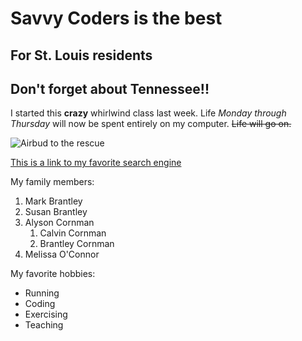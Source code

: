 # Savvy Coders is the best
## For St. Louis residents
## Don't forget about Tennessee!!

I started this **crazy** whirlwind class last week. Life _Monday through Thursday_ will now be spent entirely on my computer. ~~Life will go on.~~

![Airbud to the rescue](https://m.media-amazon.com/images/M/MV5BMzQxODE4MzEyNF5BMl5BanBnXkFtZTgwNjk2OTY4ODE@._V1_.jpg)

[This is a link to my favorite search engine](https://www.google.com/)

My family members:
1. Mark Brantley
2. Susan Brantley
3. Alyson Cornman
    1. Calvin Cornman
    2. Brantley Cornman
4. Melissa O'Connor

My favorite hobbies:
- Running
- Coding
- Exercising
- Teaching
